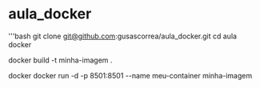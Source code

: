 # aula_docker

'''bash
git clone git@github.com:gusascorrea/aula_docker.git
cd aula docker

docker build -t minha-imagem .

docker docker run -d -p 8501:8501 --name meu-container minha-imagem